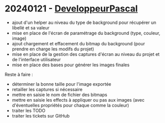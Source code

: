 # 20240121 - [DeveloppeurPascal](https://github.com/DeveloppeurPascal)

* ajout d'un helper au niveau du type de background pour récupérer un libellé et sa valeur
* mise en place de l'écran de paramétrage du background (type, couleur, image)
* ajout chargement et effacement du bitmap du background (pour prendre en charge les modifs du projet)
* mise en place de la gestion des captures d'écran au niveau du projet et de l'interface utilisateur
* mise en place des bases pour générer les images finales

Reste à faire :

* déterminer la bonne taille pour l'image exportée
* retailler les captures si nécessaire
* mettre en saisie le nom de fichier des bitmaps
* mettre en saisie les effects à appliquer ou pas aux images (avec d'éventuelles propriétés pour chaque comme la couleur)
* traiter les TODO
* traiter les tickets sur GitHub
